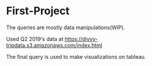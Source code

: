 # First-Project
The queries are mostly data manipulations(WIP).

Used Q2 2019's data at https://divvy-tripdata.s3.amazonaws.com/index.html

The final query is used to make visualizations on tableau.


